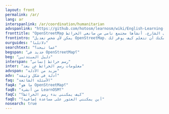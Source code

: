 ```yaml
---
layout: front
permalink: /ar/
lang: ar
interspanlink: /ar/coordination/humanitarian
advspanlink: "https://github.com/hotosm/learnosm/wiki/English-Learning-Guides/"
fronttitle: "OpenStreetMap خريطة عالم مجانية بمستوى الشارع، أنشأها مجتمع نامي من صانعي الخرائط."
frontintro: "يمكن لأي شخص تعديل OpenStreetMap. هنا يمكنك أن تتعلم كيف يوفر لك LearnOSM أدلة سهلة الفهم وخطوة بخطوة للبدء في المساهمة في OpenStreetMap واستخدامه واستخدام بياناته. إذا كنت ترغب في تشغيل ورشة عمل OpenStreetMap، تحقق من موارد تدريب LearnOSM ."
ourguides: "دلائلنا"
searchtext: "عما تبحث؟"
begspan: "جديد في OpenStreetMap؟"
beg: "دليل المبتدئين"
interspan: "رسم خرائط إنساني"
inter: "معلومات رسم الخرائط عن بعد"
advspan: "مزيد من الأدلة"
adv: "أدلة في شكل وثيقة"
faq: "الأسئلة الشائعة"
faqA: "ما هو OpenStreetMap؟"
faqB: "من أنشىء LearnOSM؟"
faqC: "كيف يمكنني بدء رسم الخرائط؟"
faqD: "أين يمكنني العثور على مساعدة إضافية؟"
nosearch: true
---
```

